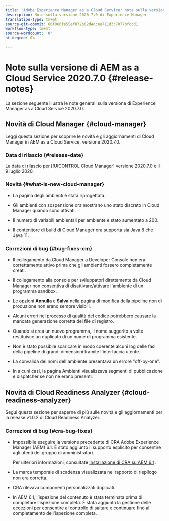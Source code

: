 ```yaml
---
title: 'Adobe Experience Manager as a Cloud Service: note sulla versione 2020.7.0'
description: Note sulla versione 2020.7.0 di Experience Manager
translation-type: tm+mt
source-git-commit: 66f066fe55ef872b62d4dcee711d3c7077bfccd1
workflow-type: tm+mt
source-wordcount: '0'
ht-degree: 0%

---
```



# Note sulla versione di AEM as a Cloud Service 2020.7.0 {#release-notes}

La sezione seguente illustra le note generali sulla versione di Experience Manager as a Cloud Service 2020.7.0.

## Novità di Cloud Manager {#cloud-manager}

Leggi questa sezione per scoprire le novità e gli aggiornamenti di Cloud Manager in AEM as a Cloud Service, versione 2020.7.0.

### Data di rilascio {#release-date}

La data di rilascio per [!UICONTROL Cloud Manager] versione 2020.7.0 è il 9 luglio 2020.

### Novità {#what-is-new-cloud-manager}

* La pagina degli ambienti è stata riprogettata.

* Gli ambienti con sospensione ora mostrano uno stato discreto in Cloud Manager quando sono attivati.

* Il numero di variabili ambientali per ambiente è stato aumentato a 200.

* Il contenitore di build di Cloud Manager ora supporta sia Java 8 che Java 11.

### Correzioni di bug {#bug-fixes-cm}

* Il collegamento da Cloud Manager a Developer Console non era correttamente attivo prima che gli ambienti fossero completamente creati.

* Il collegamento alla console per sviluppatori direttamente da Cloud Manager non consentiva di disattivare/attivare l&#39;ambiente di un programma sandbox.

* Le opzioni **Annulla** e **Salva** nella pagina di modifica della pipeline non di produzione non erano sempre visibili.

* Alcuni errori nel processo di qualità del codice potrebbero causare la mancata generazione corretta del file di registro.

* Quando si crea un nuovo programma, il nome suggerito a volte restituisce un duplicato di un nome di programma esistente.

* Non è stato possibile scaricare in modo coerente alcuni log delle fasi della pipeline di grandi dimensioni tramite l&#39;interfaccia utente.

* La convalida dei nomi dell&#39;ambiente presentava un errore &quot;off-by-one&quot;.

* In alcuni casi, la pagina Ambienti visualizzava segmenti di pubblicazione e dispatcher se non ne erano presenti.

## Novità di Cloud Readiness Analyzer {#cloud-readiness-analyzer}

Segui questa sezione per saperne di più sulle novità e gli aggiornamenti per la release v1.0.2 di Cloud Readiness Analyzer.

### Correzioni di bug {#cra-bug-fixes}

* Impossibile eseguire la versione precedente di CRA  Adobe Experience Manager (AEM) 6.1. È stato aggiunto il supporto esplicito per consentire agli utenti del gruppo di amministratori.

   Per ulteriori informazioni, consultate [Installazione di CRA su AEM 6.1](https://docs.adobe.com/content/help/en/experience-manager-cloud-service/moving/cloud-migration/cloud-readiness-analyzer/using-cloud-readiness-analyzer.html#installing-on-aem61) .

* La marca temporale di scadenza visualizzata nel rapporto di riepilogo non era corretta.

* CRA rilevava componenti personalizzati duplicati.

* In AEM 6.1, l’ispezione del contenuto è stata terminata prima di completare l’ispezione completa. È stata aggiunta la gestione delle eccezioni per consentire al controllo di saltare e continuare fino al completamento dell&#39;ispezione completa.

